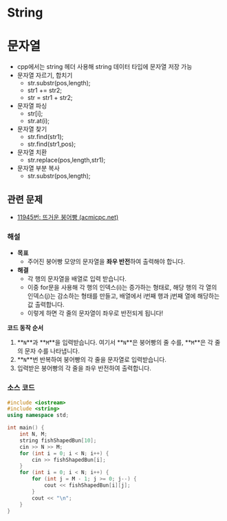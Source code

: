 # String

# 문자열

- cpp에서는 string 헤더 사용해 string 데이터 타입에 문자열 저장 가능
- 문자열 자르기, 합치기
    - str.substr(pos,length);
    - str1 += str2;
    - str = str1 + str2;
- 문자열 파싱
    - str[i];
    - str.at(i);
- 문자열 찾기
    - str.find(str1);
    - str.find(str1,pos);
- 문자열 치환
    - str.replace(pos,length,str1);
- 문자열 부분 복사
    - str.substr(pos,length);

## 관련 문제

- [11945번: 뜨거운 붕어빵 (acmicpc.net)](https://www.acmicpc.net/problem/11945)

### 해설

- **목표**
    - 주어진 붕어빵 모양의 문자열을 **좌우 반전**하여 출력해야 합니다.
- **해결**
    - 각 행의 문자열을 배열로 입력 받습니다.
    - 이중 for문을 사용해 각 행의 인덱스(i)는 증가하는 형태로, 해당 행의 각 열의 인덱스(j)는 감소하는 형태를 만들고, 배열에서 i번째 행과 j번째 열에 해당하는 값 출력합니다.
    - 이렇게 하면 각 줄의 문자열이 좌우로 반전되게 됩니다!

**코드 동작 순서**

1. **`N`**과 **`M`**을 입력받습니다. 여기서 **`N`**은 붕어빵의 줄 수를, **`M`**은 각 줄의 문자 수를 나타냅니다.
2. **`N`**번 반복하여 붕어빵의 각 줄을 문자열로 입력받습니다.
3. 입력받은 붕어빵의 각 줄을 좌우 반전하여 출력합니다.

### 소스 코드

```cpp
#include <iostream>
#include <string>
using namespace std;

int main() {
	int N, M;
	string fishShapedBun[10];
	cin >> N >> M;
	for (int i = 0; i < N; i++) {
		cin >> fishShapedBun[i];
	}
	for (int i = 0; i < N; i++) {
		for (int j = M - 1; j >= 0; j--) {
			cout << fishShapedBun[i][j];
		}
		cout << "\n";
	}
}
```